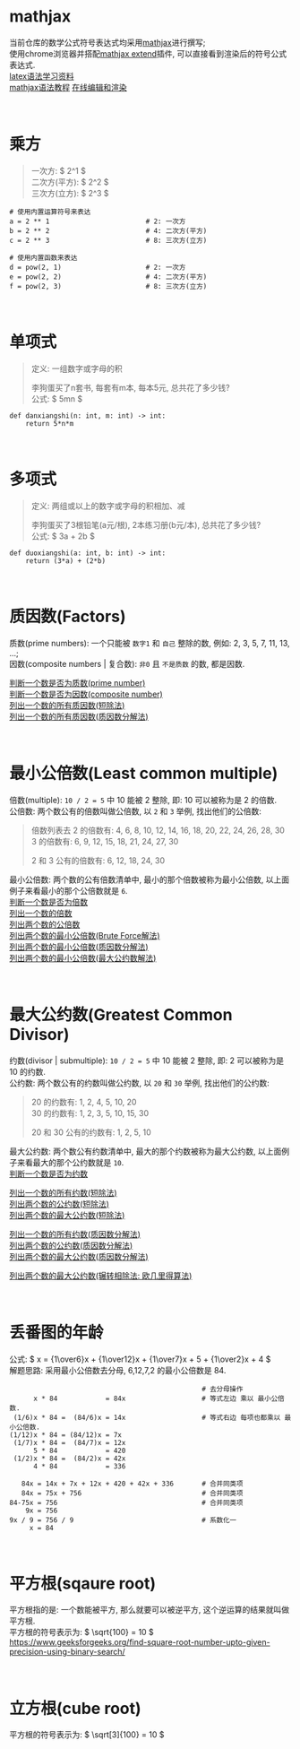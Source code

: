 # mathjax
当前仓库的数学公式符号表达式均采用[mathjax](https://www.mathjax.org/#demo)进行撰写;  
使用chrome浏览器并搭配[mathjax extend](https://chrome.google.com/webstore/detail/mathjax-plugin-for-github/ioemnmodlmafdkllaclgeombjnmnbima)插件, 可以直接看到渲染后的符号公式表达式.  
[latex语法学习资料](http://www.icl.utk.edu/~mgates3/docs/latex.pdf)    
[mathjax语法教程](https://www.mathelounge.de/509545/mathjax-latex-basic-tutorial-und-referenz-deutsch)
[在线编辑和渲染](https://www.mathjax.org/#demo)

&nbsp;  


# 乘方
> 一次方:       $ 2^1 $      
> 二次方(平方): $ 2^2 $    
> 三次方(立方): $ 2^3 $       

```python3
# 使用内置运算符号来表达
a = 2 ** 1                        # 2: 一次方           
b = 2 ** 2                        # 4: 二次方(平方)       
c = 2 ** 3                        # 8: 三次方(立方)        

# 使用内置函数来表达
d = pow(2, 1)                     # 2: 一次方             
e = pow(2, 2)                     # 4: 二次方(平方)       
f = pow(2, 3)                     # 8: 三次方(立方)       
```

&nbsp;  
# 单项式
> 定义: 一组数字或字母的积
>
> 李狗蛋买了n套书, 每套有m本, 每本5元, 总共花了多少钱?  
> 公式: $ 5mn $   

```python3
def danxiangshi(n: int, m: int) -> int:
    return 5*n*m
```


&nbsp;  
# 多项式
> 定义: 两组或以上的数字或字母的积相加、减
>>
> 李狗蛋买了3根铅笔(a元/根), 2本练习册(b元/本), 总共花了多少钱?  
> 公式: $ 3a + 2b $   

```python3
def duoxiangshi(a: int, b: int) -> int:
    return (3*a) + (2*b)
``` 

&nbsp;  
# 质因数(Factors)
质数(prime numbers): 一个只能被 `数字1` 和 `自己` 整除的数, 例如: 2, 3, 5, 7, 11, 13, ...;   
因数(composite numbers | 复合数): `非0` 且 `不是质数` 的数, 都是因数.

[判断一个数是否为质数(prime number)](src/factors.py#L4)   
[判断一个数是否为因数(composite number)](src/factors.py#L100)   
[列出一个数的所有质因数(短除法)](src/factors.py#L108)   
[列出一个数的所有质因数(质因数分解法)](src/factors.py#L177)

&nbsp;  
# 最小公倍数(Least common multiple)
倍数(multiple): `10 / 2 = 5` 中 10 能被 2 整除, 即: 10 可以被称为是 2 的倍数.   
公倍数: 两个数公有的倍数叫做公倍数, 以 `2` 和 `3` 举例, 找出他们的公倍数:
   
> 倍数列表去 
> 2 的倍数有: 4, 6,  8, 10, 12, 14, 16, 18, 20, 22, 24, 26, 28, 30   
> 3 的倍数有: 6, 9, 12, 15, 18, 21, 24, 27, 30
>  
> 2 和 3 公有的倍数有:  6, 12, 18, 24, 30  

最小公倍数: 两个数的公有倍数清单中, 最小的那个倍数被称为最小公倍数, 以上面例子来看最小的那个公倍数就是 `6`.   
[判断一个数是否为倍数](src/factors.py#L214)  
[列出一个数的倍数](src/factors.py#L234)  
[列出两个数的公倍数](src/factors.py#L329)  
[列出两个数的最小公倍数(Brute Force解法)](src/factors.py#L342)   
[列出两个数的最小公倍数(质因数分解法)](src/factors.py#L419)   
[列出两个数的最小公倍数(最大公约数解法)](src/factors.py#L451)   



&nbsp;  
# 最大公约数(Greatest Common Divisor)
约数(divisor | submultiple): `10 / 2 = 5` 中 10 能被 2 整除, 即: 2 可以被称为是 10 的约数.   
公约数: 两个数公有的约数叫做公约数, 以 `20` 和 `30` 举例, 找出他们的公约数:   

> 20 的约数有: 1, 2, 4, 5, 10, 20   
> 30 的约数有: 1, 2, 3, 5, 10, 15, 30   
>
> 20 和 30 公有的约数有: 1, 2, 5, 10

最大公约数: 两个数公有约数清单中, 最大的那个约数被称为最大公约数, 以上面例子来看最大的那个公约数就是 `10`.    
[判断一个数是否为约数](src/factors.py#L224)
       
[列出一个数的所有约数(短除法)](src/factors.py#L264)    
[列出两个数的公约数(短除法)](src/factors.py#L353)   
[列出两个数的最大公约数(短除法)](src/factors.py#L366)   

[列出一个数的所有约数(质因数分解法)](src/factors.py#L380)    
[列出两个数的公约数(质因数分解法)](src/factors.py#L389)      
[列出两个数的最大公约数(质因数分解法)](src/factors.py#L401)
   
[列出两个数的最大公约数(辗转相除法: 欧几里得算法)](src/gcd/euclid_algorithm/README.md)    




&nbsp;  
# 丢番图的年龄
公式: $ x = {1\over6}x + {1\over12}x + {1\over7}x + 5 + {1\over2}x + 4  $   
解题思路: 采用最小公倍数去分母, 6,12,7,2 的最小公倍数是 84.  
```
                                                # 去分母操作
      x * 84            = 84x                   # 等式左边 乘以 最小公倍数.
 (1/6)x * 84 =  (84/6)x = 14x                   # 等式右边 每项也都乘以 最小公倍数.
(1/12)x * 84 = (84/12)x = 7x   
 (1/7)x * 84 =  (84/7)x = 12x
      5 * 84            = 420      
 (1/2)x * 84 =  (84/2)x = 42x     
      4 * 84            = 336  

   84x = 14x + 7x + 12x + 420 + 42x + 336       # 合并同类项
   84x = 75x + 756                              # 合并同类项
84-75x = 756                                    # 合并同类项
    9x = 756                                    
9x / 9 = 756 / 9                                # 系数化一 
     x = 84   
```


&nbsp;  
# 平方根(sqaure root)
平方根指的是: 一个数能被平方, 那么就要可以被逆平方, 这个逆运算的结果就叫做平方根.   
平方根的符号表示为: $ \sqrt{100} = 10 $
https://www.geeksforgeeks.org/find-square-root-number-upto-given-precision-using-binary-search/


&nbsp;  
# 立方根(cube root)
平方根的符号表示为: $ \sqrt[3]{100} = 10 $





